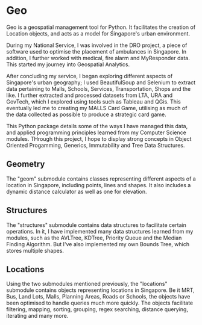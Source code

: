 # Geo

Geo is a geospatial management tool for Python. It facilitates the creation of Location objects, and acts as a model for Singapore's urban environment.

During my National Service, I was involved in the DRO project, a piece of software used to optimise the placement of ambulances in Singapore. In addition, I further worked with medical, fire alarm and MyResponder data. This started my journey into Geospatial Analytics.

After concluding my service, I began exploring different aspects of Singapore's urban geography; I used BeautifulSoup and Selenium to extract data pertaining to Malls, Schools, Services, Transportation, Shops and the like. I further extracted and processed datasets from LTA, URA and GovTech, which I explored using tools such as Tableau and QGis. This eventually led me to creating my MALLS Card Game, utilising as much of the data collected as possible to produce a strategic card game.

This Python package details some of the ways I have managed this data, and applied programming principles learned from my Computer Science modules. THrough this project, I hope to display strong concepts in Object Oriented Progamming, Generics, Immutability and Tree Data Structures.

## Geometry

The "geom" submodule contains classes representing different aspects of a location in Singapore, including points, lines and shapes. It also includes a dynamic distance calculator as well as one for elevation.

## Structures

The "structures" submodule contains data structures to facilitate certain operations. In it, I have implemented many data structures learned from my modules, such as the AVLTree, KDTree, Priority Queue and the Median Finding Algorithm. But I've also implemented my own Bounds Tree, which stores multiple shapes.

## Locations

Using the two submodules mentioned previously, the "locations" submodule contains objects representing locations in Singapore. Be it MRT, Bus, Land Lots, Malls, Planning Areas, Roads or Schools, the objects have been optimised to handle queries much more quickly. The objects facilitate filtering, mapping, sorting, grouping, regex searching, distance querying, iterating and many more.
